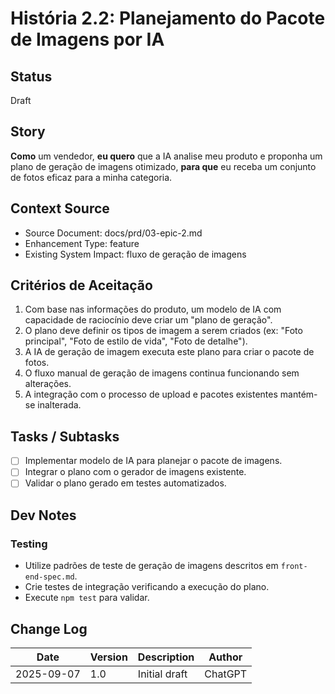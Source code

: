 # História 2.2: Planejamento do Pacote de Imagens por IA

## Status
Draft

## Story
**Como** um vendedor,
**eu quero** que a IA analise meu produto e proponha um plano de geração de imagens otimizado,
**para que** eu receba um conjunto de fotos eficaz para a minha categoria.

## Context Source
- Source Document: docs/prd/03-epic-2.md
- Enhancement Type: feature
- Existing System Impact: fluxo de geração de imagens

## Critérios de Aceitação
1. Com base nas informações do produto, um modelo de IA com capacidade de raciocínio deve criar um "plano de geração".
2. O plano deve definir os tipos de imagem a serem criados (ex: "Foto principal", "Foto de estilo de vida", "Foto de detalhe").
3. A IA de geração de imagem executa este plano para criar o pacote de fotos.
4. O fluxo manual de geração de imagens continua funcionando sem alterações.
5. A integração com o processo de upload e pacotes existentes mantém-se inalterada.

## Tasks / Subtasks
- [ ] Implementar modelo de IA para planejar o pacote de imagens.
- [ ] Integrar o plano com o gerador de imagens existente.
- [ ] Validar o plano gerado em testes automatizados.

## Dev Notes
### Testing
- Utilize padrões de teste de geração de imagens descritos em `front-end-spec.md`.
- Crie testes de integração verificando a execução do plano.
- Execute `npm test` para validar.

## Change Log
| Date | Version | Description | Author |
| --- | --- | --- | --- |
| 2025-09-07 | 1.0 | Initial draft | ChatGPT |
